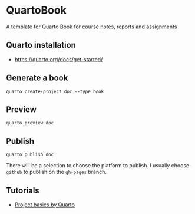 # QuartoBook
A template for Quarto Book for course notes, reports and assignments

## Quarto installation

- https://quarto.org/docs/get-started/

## Generate a book

```
quarto create-project doc --type book
```

## Preview

```
quarto preview doc
```

## Publish

```
quarto publish doc
```

There will be a selection to choose the platform to publish. I usually choose `github` to publish on the `gh-pages` branch.

## Tutorials

- [Project basics by Quarto](https://quarto.org/docs/projects/quarto-projects.html)